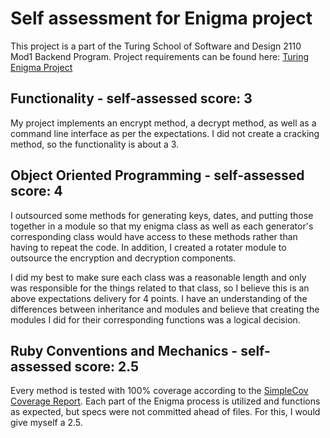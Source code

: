 # Self assessment for Enigma project

This project is a part of the Turing School of Software and Design 2110 Mod1 Backend Program. Project requirements can be found here: [Turing Enigma Project](https://backend.turing.edu/module1/projects/enigma/index)

## Functionality - self-assessed score: 3

My project implements an encrypt method, a decrypt method, as well as a command line interface as per the expectations. I did not create a cracking method, so the functionality is about a 3.

## Object Oriented Programming - self-assessed score: 4

I outsourced some methods for generating keys, dates, and putting those together in a module so that my enigma class as well as each generator's corresponding class would have access to these methods rather than having to repeat the code. In addition, I created a rotater module to outsource the encryption and decryption components.

I did my best to make sure each class was a reasonable length and only was responsible for the things related to that class, so I believe this is an above expectations delivery for 4 points. I have an understanding of the differences between inheritance and modules and believe that creating the modules I did for their corresponding functions was a logical decision.

## Ruby Conventions and Mechanics - self-assessed score: 2.5

Every method is tested with 100% coverage according to the [SimpleCov Coverage Report](file:///Users/katy/Documents/turing/1mod/projects/enigma/coverage/index.html#_AllFiles). Each part of the Enigma process is utilized and functions as expected, but specs were not committed ahead of files. For this, I would give myself a 2.5.
